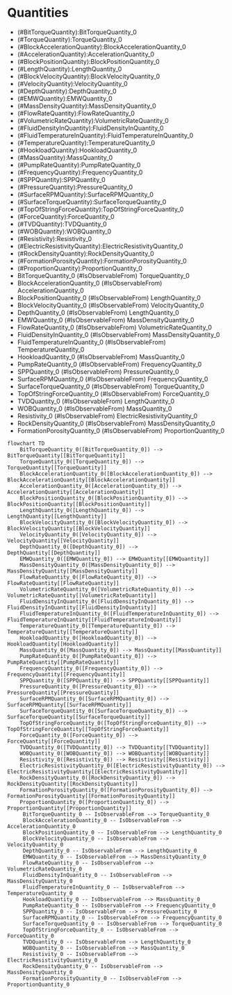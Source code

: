 # Quantities
- (#BitTorqueQuantity):BitTorqueQuantity_0
- (#TorqueQuantity):TorqueQuantity_0
- (#BlockAccelerationQuantity):BlockAccelerationQuantity_0
- (#AccelerationQuantity):AccelerationQuantity_0
- (#BlockPositionQuantity):BlockPositionQuantity_0
- (#LengthQuantity):LengthQuantity_0
- (#BlockVelocityQuantity):BlockVelocityQuantity_0
- (#VelocityQuantity):VelocityQuantity_0
- (#DepthQuantity):DepthQuantity_0
- (#EMWQuantity):EMWQuantity_0
- (#MassDensityQuantity):MassDensityQuantity_0
- (#FlowRateQuantity):FlowRateQuantity_0
- (#VolumetricRateQuantity):VolumetricRateQuantity_0
- (#FluidDensityInQuantity):FluidDensityInQuantity_0
- (#FluidTemperatureInQuantity):FluidTemperatureInQuantity_0
- (#TemperatureQuantity):TemperatureQuantity_0
- (#HookloadQuantity):HookloadQuantity_0
- (#MassQuantity):MassQuantity_0
- (#PumpRateQuantity):PumpRateQuantity_0
- (#FrequencyQuantity):FrequencyQuantity_0
- (#SPPQuantity):SPPQuantity_0
- (#PressureQuantity):PressureQuantity_0
- (#SurfaceRPMQuantity):SurfaceRPMQuantity_0
- (#SurfaceTorqueQuantity):SurfaceTorqueQuantity_0
- (#TopOfStringForceQuantity):TopOfStringForceQuantity_0
- (#ForceQuantity):ForceQuantity_0
- (#TVDQuantity):TVDQuantity_0
- (#WOBQuantity):WOBQuantity_0
- (#Resistivity):Resistivity_0
- (#ElectricResistivityQuantity):ElectricResistivityQuantity_0
- (#RockDensityQuantity):RockDensityQuantity_0
- (#FormationPorosityQuantity):FormationPorosityQuantity_0
- (#ProportionQuantity):ProportionQuantity_0
- BitTorqueQuantity_0 (#IsObservableFrom) TorqueQuantity_0
- BlockAccelerationQuantity_0 (#IsObservableFrom) AccelerationQuantity_0
- BlockPositionQuantity_0 (#IsObservableFrom) LengthQuantity_0
- BlockVelocityQuantity_0 (#IsObservableFrom) VelocityQuantity_0
- DepthQuantity_0 (#IsObservableFrom) LengthQuantity_0
- EMWQuantity_0 (#IsObservableFrom) MassDensityQuantity_0
- FlowRateQuantity_0 (#IsObservableFrom) VolumetricRateQuantity_0
- FluidDensityInQuantity_0 (#IsObservableFrom) MassDensityQuantity_0
- FluidTemperatureInQuantity_0 (#IsObservableFrom) TemperatureQuantity_0
- HookloadQuantity_0 (#IsObservableFrom) MassQuantity_0
- PumpRateQuantity_0 (#IsObservableFrom) FrequencyQuantity_0
- SPPQuantity_0 (#IsObservableFrom) PressureQuantity_0
- SurfaceRPMQuantity_0 (#IsObservableFrom) FrequencyQuantity_0
- SurfaceTorqueQuantity_0 (#IsObservableFrom) TorqueQuantity_0
- TopOfStringForceQuantity_0 (#IsObservableFrom) ForceQuantity_0
- TVDQuantity_0 (#IsObservableFrom) LengthQuantity_0
- WOBQuantity_0 (#IsObservableFrom) MassQuantity_0
- Resistivity_0 (#IsObservableFrom) ElectricResistivityQuantity_0
- RockDensityQuantity_0 (#IsObservableFrom) MassDensityQuantity_0
- FormationPorosityQuantity_0 (#IsObservableFrom) ProportionQuantity_0
```mermaid
flowchart TD
	BitTorqueQuantity_0([BitTorqueQuantity_0]) --> BitTorqueQuantity[[BitTorqueQuantity]]
	TorqueQuantity_0([TorqueQuantity_0]) --> TorqueQuantity[[TorqueQuantity]]
	BlockAccelerationQuantity_0([BlockAccelerationQuantity_0]) --> BlockAccelerationQuantity[[BlockAccelerationQuantity]]
	AccelerationQuantity_0([AccelerationQuantity_0]) --> AccelerationQuantity[[AccelerationQuantity]]
	BlockPositionQuantity_0([BlockPositionQuantity_0]) --> BlockPositionQuantity[[BlockPositionQuantity]]
	LengthQuantity_0([LengthQuantity_0]) --> LengthQuantity[[LengthQuantity]]
	BlockVelocityQuantity_0([BlockVelocityQuantity_0]) --> BlockVelocityQuantity[[BlockVelocityQuantity]]
	VelocityQuantity_0([VelocityQuantity_0]) --> VelocityQuantity[[VelocityQuantity]]
	DepthQuantity_0([DepthQuantity_0]) --> DepthQuantity[[DepthQuantity]]
	EMWQuantity_0([EMWQuantity_0]) --> EMWQuantity[[EMWQuantity]]
	MassDensityQuantity_0([MassDensityQuantity_0]) --> MassDensityQuantity[[MassDensityQuantity]]
	FlowRateQuantity_0([FlowRateQuantity_0]) --> FlowRateQuantity[[FlowRateQuantity]]
	VolumetricRateQuantity_0([VolumetricRateQuantity_0]) --> VolumetricRateQuantity[[VolumetricRateQuantity]]
	FluidDensityInQuantity_0([FluidDensityInQuantity_0]) --> FluidDensityInQuantity[[FluidDensityInQuantity]]
	FluidTemperatureInQuantity_0([FluidTemperatureInQuantity_0]) --> FluidTemperatureInQuantity[[FluidTemperatureInQuantity]]
	TemperatureQuantity_0([TemperatureQuantity_0]) --> TemperatureQuantity[[TemperatureQuantity]]
	HookloadQuantity_0([HookloadQuantity_0]) --> HookloadQuantity[[HookloadQuantity]]
	MassQuantity_0([MassQuantity_0]) --> MassQuantity[[MassQuantity]]
	PumpRateQuantity_0([PumpRateQuantity_0]) --> PumpRateQuantity[[PumpRateQuantity]]
	FrequencyQuantity_0([FrequencyQuantity_0]) --> FrequencyQuantity[[FrequencyQuantity]]
	SPPQuantity_0([SPPQuantity_0]) --> SPPQuantity[[SPPQuantity]]
	PressureQuantity_0([PressureQuantity_0]) --> PressureQuantity[[PressureQuantity]]
	SurfaceRPMQuantity_0([SurfaceRPMQuantity_0]) --> SurfaceRPMQuantity[[SurfaceRPMQuantity]]
	SurfaceTorqueQuantity_0([SurfaceTorqueQuantity_0]) --> SurfaceTorqueQuantity[[SurfaceTorqueQuantity]]
	TopOfStringForceQuantity_0([TopOfStringForceQuantity_0]) --> TopOfStringForceQuantity[[TopOfStringForceQuantity]]
	ForceQuantity_0([ForceQuantity_0]) --> ForceQuantity[[ForceQuantity]]
	TVDQuantity_0([TVDQuantity_0]) --> TVDQuantity[[TVDQuantity]]
	WOBQuantity_0([WOBQuantity_0]) --> WOBQuantity[[WOBQuantity]]
	Resistivity_0([Resistivity_0]) --> Resistivity[[Resistivity]]
	ElectricResistivityQuantity_0([ElectricResistivityQuantity_0]) --> ElectricResistivityQuantity[[ElectricResistivityQuantity]]
	RockDensityQuantity_0([RockDensityQuantity_0]) --> RockDensityQuantity[[RockDensityQuantity]]
	FormationPorosityQuantity_0([FormationPorosityQuantity_0]) --> FormationPorosityQuantity[[FormationPorosityQuantity]]
	ProportionQuantity_0([ProportionQuantity_0]) --> ProportionQuantity[[ProportionQuantity]]
	 BitTorqueQuantity_0 -- IsObservableFrom --> TorqueQuantity_0 
	 BlockAccelerationQuantity_0 -- IsObservableFrom --> AccelerationQuantity_0 
	 BlockPositionQuantity_0 -- IsObservableFrom --> LengthQuantity_0 
	 BlockVelocityQuantity_0 -- IsObservableFrom --> VelocityQuantity_0 
	 DepthQuantity_0 -- IsObservableFrom --> LengthQuantity_0 
	 EMWQuantity_0 -- IsObservableFrom --> MassDensityQuantity_0 
	 FlowRateQuantity_0 -- IsObservableFrom --> VolumetricRateQuantity_0 
	 FluidDensityInQuantity_0 -- IsObservableFrom --> MassDensityQuantity_0 
	 FluidTemperatureInQuantity_0 -- IsObservableFrom --> TemperatureQuantity_0 
	 HookloadQuantity_0 -- IsObservableFrom --> MassQuantity_0 
	 PumpRateQuantity_0 -- IsObservableFrom --> FrequencyQuantity_0 
	 SPPQuantity_0 -- IsObservableFrom --> PressureQuantity_0 
	 SurfaceRPMQuantity_0 -- IsObservableFrom --> FrequencyQuantity_0 
	 SurfaceTorqueQuantity_0 -- IsObservableFrom --> TorqueQuantity_0 
	 TopOfStringForceQuantity_0 -- IsObservableFrom --> ForceQuantity_0 
	 TVDQuantity_0 -- IsObservableFrom --> LengthQuantity_0 
	 WOBQuantity_0 -- IsObservableFrom --> MassQuantity_0 
	 Resistivity_0 -- IsObservableFrom --> ElectricResistivityQuantity_0 
	 RockDensityQuantity_0 -- IsObservableFrom --> MassDensityQuantity_0 
	 FormationPorosityQuantity_0 -- IsObservableFrom --> ProportionQuantity_0 
```
